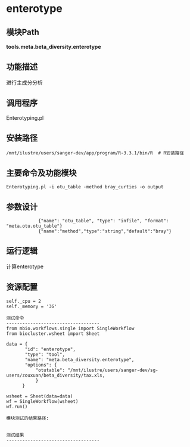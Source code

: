 enterotype
==========================

模块Path
-----------

**tools.meta.beta_diversity.enterotype**

功能描述
-----------------------------------

进行主成分分析

调用程序
-----------------------------------

Enterotyping.pl

安装路径
-----------------------------------


`/mnt/ilustre/users/sanger-dev/app/program/R-3.3.1/bin/R  # R安装路径`


主要命令及功能模块
-----------------------------------

```
Enterotyping.pl -i otu_table -method bray_curties -o output 
```

参数设计
-----------------------------------

```
            {"name": "otu_table", "type": "infile", "format": "meta.otu.otu_table"}  
            {"name":"method","type":"string","default":"bray"}

```

运行逻辑
-----------------------------------

计算enterotype

资源配置
-----------------------------------

```
self._cpu = 2
self._memory = '3G'

测试命令
-----------------------------------
from mbio.workflows.single import SingleWorkflow
from biocluster.wsheet import Sheet

data = {
       "id": "enterotype",
       "type": "tool",
       "name": "meta.beta_diversity.enterotype",
       "options": {
           "otutable": "/mnt/ilustre/users/sanger-dev/sg-users/zouxuan/beta_diversity/tax.xls,
           }
      }

wsheet = Sheet(data=data)
wf = SingleWorkflow(wsheet)
wf.run()

模块测试的结果路径:


测试结果
-----------------------------------